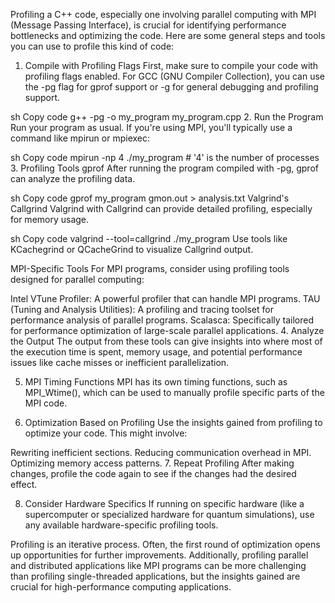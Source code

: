 
Profiling a C++ code, especially one involving parallel computing with MPI (Message Passing Interface), is crucial for identifying performance bottlenecks and optimizing the code. Here are some general steps and tools you can use to profile this kind of code:

1. Compile with Profiling Flags
First, make sure to compile your code with profiling flags enabled. For GCC (GNU Compiler Collection), you can use the -pg flag for gprof support or -g for general debugging and profiling support.

sh
Copy code
g++ -pg -o my_program my_program.cpp
2. Run the Program
Run your program as usual. If you're using MPI, you'll typically use a command like mpirun or mpiexec:

sh
Copy code
mpirun -np 4 ./my_program  # '4' is the number of processes
3. Profiling Tools
gprof
After running the program compiled with -pg, gprof can analyze the profiling data.

sh
Copy code
gprof my_program gmon.out > analysis.txt
Valgrind's Callgrind
Valgrind with Callgrind can provide detailed profiling, especially for memory usage.

sh
Copy code
valgrind --tool=callgrind ./my_program
Use tools like KCachegrind or QCacheGrind to visualize Callgrind output.

MPI-Specific Tools
For MPI programs, consider using profiling tools designed for parallel computing:

Intel VTune Profiler: A powerful profiler that can handle MPI programs.
TAU (Tuning and Analysis Utilities): A profiling and tracing toolset for performance analysis of parallel programs.
Scalasca: Specifically tailored for performance optimization of large-scale parallel applications.
4. Analyze the Output
The output from these tools can give insights into where most of the execution time is spent, memory usage, and potential performance issues like cache misses or inefficient parallelization.

5. MPI Timing Functions
MPI has its own timing functions, such as MPI_Wtime(), which can be used to manually profile specific parts of the MPI code.

6. Optimization Based on Profiling
Use the insights gained from profiling to optimize your code. This might involve:

Rewriting inefficient sections.
Reducing communication overhead in MPI.
Optimizing memory access patterns.
7. Repeat Profiling
After making changes, profile the code again to see if the changes had the desired effect.

8. Consider Hardware Specifics
If running on specific hardware (like a supercomputer or specialized hardware for quantum simulations), use any available hardware-specific profiling tools.

Profiling is an iterative process. Often, the first round of optimization opens up opportunities for further improvements. Additionally, profiling parallel and distributed applications like MPI programs can be more challenging than profiling single-threaded applications, but the insights gained are crucial for high-performance computing applications.